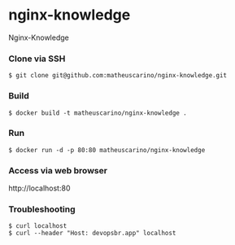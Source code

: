 # nginx-knowledge
Nginx-Knowledge

### Clone via SSH
```
$ git clone git@github.com:matheuscarino/nginx-knowledge.git
```
### Build
```
$ docker build -t matheuscarino/nginx-knowledge .
```
### Run
```
$ docker run -d -p 80:80 matheuscarino/nginx-knowledge
```
### Access via web browser

http://localhost:80

### Troubleshooting
```
$ curl localhost
$ curl --header "Host: devopsbr.app" localhost
```
